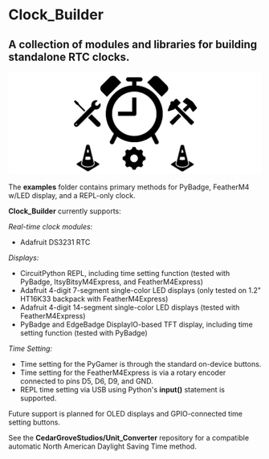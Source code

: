 # Clock_Builder
 
## A collection of modules and libraries for building standalone RTC clocks.

![Clock_Builder](https://github.com/CedarGroveStudios/Clock_Builder/blob/master/clock_builder.png)

The __examples__ folder contains primary methods for PyBadge, FeatherM4 w/LED display, and a REPL-only clock.

__Clock_Builder__ currently supports:

_Real-time clock modules:_
- Adafruit DS3231 RTC

_Displays:_
- CircuitPython REPL, including time setting function (tested with PyBadge, ItsyBitsyM4Express, and FeatherM4Express)
- Adafruit 4-digit 7-segment single-color LED displays (only tested on 1.2" HT16K33 backpack with FeatherM4Express)
- Adafruit 4-digit 14-segment single-color LED displays (tested with FeatherM4Express)
- PyBadge and EdgeBadge DisplayIO-based TFT display, including time setting function (tested with PyBadge)

_Time Setting:_
- Time setting for the PyGamer is through the standard on-device buttons. 
- Time setting for the FeatherM4Express is via a rotary encoder connected to pins D5, D6, D9, and GND. 
- REPL time setting via USB using Python's __input()__ statement is supported.

Future support is planned for OLED displays and GPIO-connected time setting buttons.

See the __CedarGroveStudios/Unit_Converter__ repository for a compatible automatic North American Daylight Saving Time method.
 
